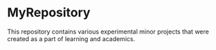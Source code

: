 # MyRepository
This repository contains various experimental minor projects that were created as a part of learning and academics.
